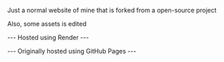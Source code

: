 Just a normal website of mine that is forked from a open-source project

Also, some assets is edited

--- Hosted using Render ---

--- Originally hosted using GitHub Pages ---
